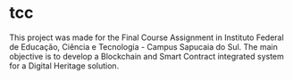 # tcc

This project was made for the Final Course Assignment in Instituto Federal de Educação, Ciência e Tecnologia - Campus Sapucaia do Sul. The main objective is to develop a Blockchain and Smart Contract integrated system for a Digital Heritage solution.